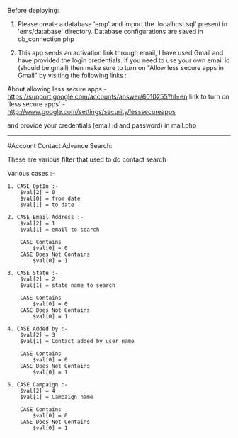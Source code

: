 Before deploying:

1. Please create a database 'emp' and import the 'localhost.sql' present in 'ems/database' directory.
Database configurations are saved in db_connection.php

2. This app sends an activation link through email, I have used Gmail and have provided the login credentials.
If you need to use your own email id (should be gmail) then  make sure to turn on "Allow less secure apps in Gmail" by visiting the following links :

About allowing less secure apps - https://support.google.com/accounts/answer/6010255?hl=en
link to turn on 'less secure apps' - http://www.google.com/settings/security/lesssecureapps

and provide your credentials (email id and password) in mail.php  

----


#Account Contact Advance Search:

These are various filter that used to do contact search 

Various cases :-
```text
1. CASE OptIn :-
	$val[2] = 0
   	$val[0] = from date
   	$val[1] = to date

2. CASE Email Address :-
	$val[2] = 1
	$val[1] = email to search
	
	CASE Contains
   		$val[0] = 0
	CASE Does Not Contains
	  	$val[0] = 1	
		
3. CASE State :-
	$val[2] = 2
   	$val[1] = state name to search

   	CASE Contains
   		$val[0] = 0
	CASE Does Not Contains
	  	$val[0] = 1

4. CASE Added by :-
	$val[2] = 3
   	$val[1] = Contact added by user name
   	
	CASE Contains
   		$val[0] = 0
	CASE Does Not Contains
	  	$val[0] = 1

5. CASE Campaign :-
	$val[2] = 4
   	$val[1] = Campaign name

   	CASE Contains
   		$val[0] = 0
	CASE Does Not Contains
	  	$val[0] = 1
```
